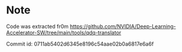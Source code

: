 # Note

Code was extracted fr0m https://github.com/NVIDIA/Deep-Learning-Accelerator-SW/tree/main/tools/qdq-translator

Commit id: 0711ab5402d6345e8196c54aae02b0a6817e6a6f
